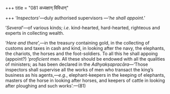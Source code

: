+++
title = "081 अध्यक्षान् विविधान्"

+++
‘*Inspectors*’—duly authorised supervisors —‘*he shall appoint*.’

‘*Several*’—of various kinds; *i.e*. kind-hearted, hard-hearted,
righteous and experts in collecting wealth.

‘*Here and there*’,—in the treasury containing gold, in the collecting
of customs and taxes in cash and kind, in looking after the navy, the
elephants, the chariots, the horses and the foot-soldiers. To all this
he shall appoing (appoint?) ‘*proficient* men. All these should be
endowed with all the qualities of ministers; as has been declared in the
*Adhyakṣapracāra*—‘Those inspectors shall supervise all the works of men
who transact the king’s business as his agents,—*e.g*., elephant-keepers
in the keeping of elephants, masters of the horse in looking after
horses, and keepers of cattle in looking after ploughing and such
works’.—(81)


